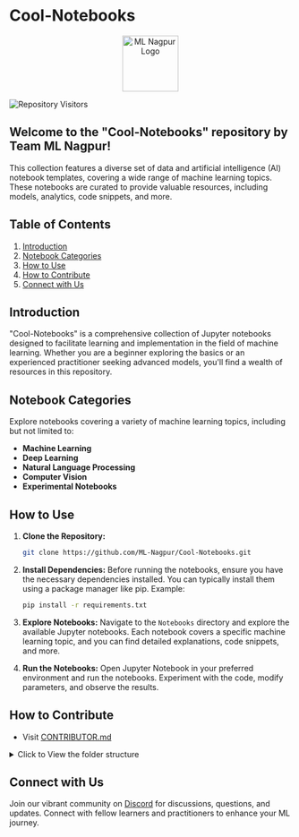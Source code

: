 # Cool-Notebooks

<p align="center"><img src="https://avatars.githubusercontent.com/u/142468240?s=400&u=9a340c3f66cca9b146fc035d39f3ab3fef26989a&v=4" alt="ML Nagpur Logo" width="auto" height="100" style="border-radius=20px;"></p> 

![Repository Visitors](https://komarev.com/ghpvc/?username=ML-Nagpur&color=orange&label=Repository+Visitors)


## Welcome to the "Cool-Notebooks" repository by Team ML Nagpur! 

This collection features a diverse set of data and artificial intelligence (AI) notebook templates, covering a wide range of machine learning topics. These notebooks are curated to provide valuable resources, including models, analytics, code snippets, and more.


## Table of Contents

1. [Introduction](#introduction)
2. [Notebook Categories](#notebook-categories)
3. [How to Use](#how-to-use)
4. [How to Contribute](#how-to-contribute)
5. [Connect with Us](#connect-with-us)

## Introduction

"Cool-Notebooks" is a comprehensive collection of Jupyter notebooks designed to facilitate learning and implementation in the field of machine learning. Whether you are a beginner exploring the basics or an experienced practitioner seeking advanced models, you'll find a wealth of resources in this repository.

## Notebook Categories

Explore notebooks covering a variety of machine learning topics, including but not limited to:

- **Machine Learning**
- **Deep Learning**
- **Natural Language Processing**
- **Computer Vision**
- **Experimental Notebooks**



## How to Use

1. **Clone the Repository:**
   ```bash
   git clone https://github.com/ML-Nagpur/Cool-Notebooks.git
   ```

2. **Install Dependencies:**
   Before running the notebooks, ensure you have the necessary dependencies installed. You can typically install them using a package manager like pip. Example:
   ```bash
   pip install -r requirements.txt
   ```

3. **Explore Notebooks:**
   Navigate to the `Notebooks` directory and explore the available Jupyter notebooks. Each notebook covers a specific machine learning topic, and you can find detailed explanations, code snippets, and more.

4. **Run the Notebooks:**
   Open Jupyter Notebook in your preferred environment and run the notebooks. Experiment with the code, modify parameters, and observe the results.

## How to Contribute 
- Visit [CONTRIBUTOR.md](https://github.com/AayushPaigwar/Cool-Notebooks/blob/main/CONTRIBUTING.md)

<details >
   <summary> Click to View the folder structure </summary>
# Cool-Notebooks
   
## Machine Learning Notebooks

### Automated ML Classification template

- [AutomatedClassification.ipynb](Cool-Notebooks/Machine%20Learning%20Notebooks/Automated%20ML%20Classification%20template/AutomatedClassification.ipynb)

### Categorise-Data-From-Single-Feature-Using-NLTK-main

- [All Sports Fitness and Outdoors.csv](Cool-Notebooks/Machine%20Learning%20Notebooks/Categorise-Data-From-Single-Feature-Using-NLTK-main/All%20Sports%20Fitness%20and%20Outdoors.csv)
- [CategorisationOfData_.ipynb](Cool-Notebooks/Machine%20Learning%20Notebooks/Categorise-Data-From-Single-Feature-Using-NLTK-main/CategorisationOfData_.ipynb)
- [README.md](Cool-Notebooks/Machine%20Learning%20Notebooks/Categorise-Data-From-Single-Feature-Using-NLTK-main/README.md)
- [sports.csv](Cool-Notebooks/Machine%20Learning%20Notebooks/Categorise-Data-From-Single-Feature-Using-NLTK-main/sports.csv)

### Classification

#### Logistic Regression/Python

- Color Blind Friendly Images
  - [logistic_regression_test_set.png](Cool-Notebooks/Machine%20Learning%20Notebooks/Classification/Logistic%20Regression/Python/Color%20Blind%20Friendly%20Images/logistic_regression_test_set.png)
  - [logistic_regression_training_set.png](Cool-Notebooks/Machine%20Learning%20Notebooks/Classification/Logistic%20Regression/Python/Color%20Blind%20Friendly%20Images/logistic_regression_training_set.png)
- [Social_Network_Ads.csv](Cool-Notebooks/Machine%20Learning%20Notebooks/Classification/Logistic%20Regression/Python/Social_Network_Ads.csv)
- [logistic_regression.ipynb](Cool-Notebooks/Machine%20Learning%20Notebooks/Classification/Logistic%20Regression/Python/logistic_regression.ipynb)
- [logistic_regression.py](Cool-Notebooks/Machine%20Learning%20Notebooks/Classification/Logistic%20Regression/Python/logistic_regression.py)

#### Decision Tree Classification

- Color Blind Friendly Images
  - [decision_tree_classification_test_set.png](Cool-Notebooks/Machine%20Learning%20Notebooks/Classification/Decision%20Tree%20Classification/Color%20Blind%20Friendly%20Images/decision_tree_classification_test_set.png)
  - [decision_tree_classification_training_set.png](Cool-Notebooks/Machine%20Learning%20Notebooks/Classification/Decision%20Tree%20Classification/Color%20Blind%20Friendly%20Images/decision_tree_classification_training_set.png)
- [Social_Network_Ads.csv](Cool-Notebooks/Machine%20Learning%20Notebooks/Classification/Decision%20Tree%20Classification/Social_Network_Ads.csv)
- [decision_tree_classification.ipynb](Cool-Notebooks/Machine%20Learning%20Notebooks/Classification/Decision%20Tree%20Classification/decision_tree_classification.ipynb)
- [decision_tree_classification.py](Cool-Notebooks/Machine%20Learning%20Notebooks/Classification/Decision%20Tree%20Classification/decision_tree_classification.py)

#### K-Nearest Neighbors (K-NN)

- Color Blind Friendly Images
  - [knn_test_set.png](Cool-Notebooks/Machine%20Learning%20Notebooks/Classification/K-Nearest%20Neighbors%20(K-NN)/Color%20Blind%20Friendly%20Images/knn_test_set.png)
  - [knn_training_set.png](Cool-Notebooks/Machine%20Learning%20Notebooks/Classification/K-Nearest%20Neighbors%20(K-NN)/Color%20Blind%20Friendly%20Images/knn_training_set.png)
- [Social_Network_Ads.csv](Cool-Notebooks/Machine%20Learning%20Notebooks/Classification/K-Nearest%20Neighbors%20(K-NN)/Social_Network_Ads.csv)
- [k_nearest_neighbors.ipynb](Cool-Notebooks/Machine%20Learning%20Notebooks/Classification/K-Nearest%20Neighbors%20(K-NN)/k_nearest_neighbors.ipynb)
- [k_nearest_neighbors.py](Cool-Notebooks/Machine%20Learning%20Notebooks/Classification/K-Nearest%20Neighbors%20(K-NN)/k_nearest_neighbors.py)

#### Kernel SVM

##### Color Blind Friendly Images
- [kernel_svm_test_set.png](Cool-Notebooks/Machine%20Learning%20Notebooks/Classification/direcMachine%20Learning%20Notebooksry/Classification/Kernel%20SVM/Color%20Blind%20Friendly%20Images/kernel_svm_test_set.png)
- [kernel_svm_training_set.png](Cool-Notebooks/Machine%20Learning%20Notebooks/Classification/direcMachine%20Learning%20Notebooksry/Classification/Kernel%20SVM/Color%20Blind%20Friendly%20Images/kernel_svm_training_set.png)

- [Social_Network_Ads.csv](Cool-Notebooks/Machine%20Learning%20Notebooks/Classification/direcMachine%20Learning%20Notebooksry/Classification/Kernel%20SVM/Social_Network_Ads.csv)
- [kernel_svm.ipynb](Cool-Notebooks/Machine%20Learning%20Notebooks/Classification/direcMachine%20Learning%20Notebooksry/Classification/Kernel%20SVM/kernel_svm.ipynb)
- [kernel_svm.py](Cool-Notebooks/Machine%20Learning%20Notebooks/Classification/direcMachine%20Learning%20Notebooksry/Classification/Kernel%20SVM/kernel_svm.py)

#### Naive Bayes

##### Color Blind Friendly Images
- [naive_bayes_test_set.png](Cool-Notebooks/Machine%20Learning%20Notebooks/Classification/direcMachine%20Learning%20Notebooksry/Classification/Naive%20Bayes/Color%20Blind%20Friendly%20Images/naive_bayes_test_set.png)
- [naive_bayes_training_set.png](Cool-Notebooks/Machine%20Learning%20Notebooks/Classification/direcMachine%20Learning%20Notebooksry/Classification/Naive%20Bayes/Color%20Blind%20Friendly%20Images/naive_bayes_training_set.png)

##### Files
- [Social_Network_Ads.csv](Cool-Notebooks/Machine%20Learning%20Notebooks/Classification/direcMachine%20Learning%20Notebooksry/Classification/Naive%20Bayes/Social_Network_Ads.csv)
- [naive_bayes.ipynb](Cool-Notebooks/Machine%20Learning%20Notebooks/Classification/direcMachine%20Learning%20Notebooksry/Classification/Naive%20Bayes/naive_bayes.ipynb)
- [naive_bayes.py](Cool-Notebooks/Machine%20Learning%20Notebooks/Classification/direcMachine%20Learning%20Notebooksry/Classification/Naive%20Bayes/naive_bayes.py)

#### Random Forest Classification

##### Color Blind Friendly Images
- [random_forest_classification_test_set.png](Cool-Notebooks/Machine%20Learning%20Notebooks/Classification/direcMachine%20Learning%20Notebooksry/Classification/Random%20Forest%20Classification/Color%20Blind%20Friendly%20Images/random_forest_classification_test_set.png)
- [random_forest_classification_training_set.png](Cool-Notebooks/Machine%20Learning%20Notebooks/Classification/direcMachine%20Learning%20Notebooksry/Classification/Random%20Forest%20Classification/Color%20Blind%20Friendly%20Images/random_forest_classification_training_set.png)

##### Files
- [Social_Network_Ads.csv](Cool-Notebooks/Machine%20Learning%20Notebooks/Classification/direcMachine%20Learning%20Notebooksry/Classification/Random%20Forest%20Classification/Social_Network_Ads.csv)
- [random_forest_classification.ipynb](Cool-Notebooks/Machine%20Learning%20Notebooks/Classification/direcMachine%20Learning%20Notebooksry/Classification/Random%20Forest%20Classification/random_forest_classification.ipynb)
- [random_forest_classification.py](Cool-Notebooks/Machine%20Learning%20Notebooks/Classification/direcMachine%20Learning%20Notebooksry/Classification/Random%20Forest%20Classification/random_forest_classification.py)

#### Support VecMachine%20Learning%20Notebooksr Machine (SVM)

##### Color Blind Friendly Images
- [svm_test_set.png](Cool-Notebooks/Machine%20Learning%20Notebooks/Classification/direcMachine%20Learning%20Notebooksry/Classification/Support%20VecMachine%20Learning%20Notebooksr%20Machine%20(SVM)/Color%20Blind%20Friendly%20Images/svm_test_set.png)
- [svm_training_set.png](Cool-Notebooks/Machine%20Learning%20Notebooks/Classification/direcMachine%20Learning%20Notebooksry/Classification/Support%20VecMachine%20Learning%20Notebooksr%20Machine%20(SVM)/Color%20Blind%20Friendly%20Images/svm_training_set.png)

##### Files
- [Social_Network_Ads.csv](Cool-Notebooks/Machine%20Learning%20Notebooks/Classification/direcMachine%20Learning%20Notebooksry/Classification/Support%20VecMachine%20Learning%20Notebooksr%20Machine%20(SVM)/Social_Network_Ads.csv)
- [support_vecMachine%20Learning%20Notebooksr_machine.ipynb](Cool-Notebooks/Machine%20Learning%20Notebooks/Classification/direcMachine%20Learning%20Notebooksry/Classification/Support%20VecMachine%20Learning%20Notebooksr%20Machine%20(SVM)/support_vecMachine%20Learning%20Notebooksr_machine.ipynb)
- [support_vecMachine%20Learning%20Notebooksr_machine.py](Cool-Notebooks/Machine%20Learning%20Notebooks/Classification/direcMachine%20Learning%20Notebooksry/Classification/Support%20VecMachine%20Learning%20Notebooksr%20Machine%20(SVM)/support_vecMachine%20Learning%20Notebooksr_machine.py)

## Clustering

### K-Means Clustering

- [Mall_Customers.csv](Cool-Notebooks/Clustering/K-Means%20Clustering/Mall_Customers.csv)
- [k_means_clustering.ipynb](Cool-Notebooks/Clustering/K-Means%20Clustering/k_means_clustering.ipynb)
- [k_means_clustering.py](Cool-Notebooks/Clustering/K-Means%20Clustering/k_means_clustering.py)

### Hierarchical Clustering

- [Mall_Customers.csv](Cool-Notebooks/Clustering/Hierarchical%20Clustering/Mall_Customers.csv)
- [hierarchical_clustering.ipynb](Cool-Notebooks/Clustering/Hierarchical%20Clustering/hierarchical_clustering.ipynb)
- [hierarchical_clustering.py](Cool-Notebooks/Clustering/Hierarchical%20Clustering/hierarchical_clustering.py)

## Computer Vision

### Face Detection

- [Face_Detection.py](Cool-Notebooks/Computer%20Vision/Face_Detection/Face_Detection.py)
- [requirements.txt](Cool-Notebooks/Computer%20Vision/Face_Detection/requirements.txt)

### Hand Tracking

- [Hand_Tracking.py](Cool-Notebooks/Computer%20Vision/Hand%20Tracking/Hand_Tracking.py)
- [requirements.txt](Cool-Notebooks/Computer%20Vision/Hand%20Tracking/requirements.txt)

## Data Preprocessing

- [Data.csv](Cool-Notebooks/Data%20Preprocessing/Data.csv)
- [data_preprocessing_template.ipynb](Cool-Notebooks/Data%20Preprocessing/data_preprocessing_template.ipynb)
- [data_preprocessing_template.py](Cool-Notebooks/Data%20Preprocessing/data_preprocessing_template.py)
- [data_preprocessing_tools.ipynb](Cool-Notebooks/Data%20Preprocessing/data_preprocessing_tools.ipynb)
- [data_preprocessing_tools.py](Cool-Notebooks/Data%20Preprocessing/data_preprocessing_tools.py)

## Deep Learning

### Convolutional Neural Networks (CNN)

- [Convolution Neural Network for MNIST Handwritten Digits Classification.ipynb](Cool-Notebooks/Deep%20Learning/Convolutional%20Neural%20Networks%20(CNN)/Convolution%20Neural%20Network%20for%20MNIST%20Handwritten%20Digits%20Classification.ipynb)
- [Convolution Neural Network for MNIST Handwritten Digits Classification.py](Cool-Notebooks/Deep%20Learning/Convolutional%20Neural%20Networks%20(CNN)/Convolution%20Neural%20Network%20for%20MNIST%20Handwritten%20Digits%20Classification.py)
- [convolutional_neural_network.ipynb](Cool-Notebooks/Deep%20Learning/Convolutional%20Neural%20Networks%20(CNN)/convolutional_neural_network.ipynb)
- [convolutional_neural_network.py](Cool-Notebooks/Deep%20Learning/Convolutional%20Neural%20Networks%20(CNN)/convolutional_neural_network.py)

## Artificial Neural Networks (ANN)

### PyhDeep%20Learningn

#### Files
- [.DS_SDeep%20Learningre](Cool-Notebooks/Deep%20Learning/Convolutional%20Neural%20Networks%20(CNN)/direcDeep%20Learningry/Artificial%20Neural%20Networks%20(ANN)/PyhDeep%20Learningn/.DS_SDeep%20Learningre)
- [Churn_Modelling.csv](Cool-Notebooks/Deep%20Learning/Convolutional%20Neural%20Networks%20(CNN)/direcDeep%20Learningry/Artificial%20Neural%20Networks%20(ANN)/PyhDeep%20Learningn/Churn_Modelling.csv)
- [artificial_neural_network.ipynb](Cool-Notebooks/Deep%20Learning/Convolutional%20Neural%20Networks%20(CNN)/direcDeep%20Learningry/Artificial%20Neural%20Networks%20(ANN)/PyhDeep%20Learningn/artificial_neural_network.ipynb)
- [artificial_neural_network.py](Cool-Notebooks/Deep%20Learning/Convolutional%20Neural%20Networks%20(CNN)/direcDeep%20Learningry/Artificial%20Neural%20Networks%20(ANN)/PyhDeep%20Learningn/artificial_neural_network.py)

### SDeep%20Learningchastic Gradient Descent

- [.DS_SDeep%20Learningre](Cool-Notebooks/Deep%20Learning/Convolutional%20Neural%20Networks%20(CNN)/direcDeep%20Learningry/Artificial%20Neural%20Networks%20(ANN)/SDeep%20Learningchastic%20Gradient%20Descent/.DS_SDeep%20Learningre)
- [SDeep%20Learningchastic_Gradient_Descent.png](Cool-Notebooks/Deep%20Learning/Convolutional%20Neural%20Networks%20(CNN)/direcDeep%20Learningry/Artificial%20Neural%20Networks%20(ANN)/SDeep%20Learningchastic%20Gradient%20Descent/SDeep%20Learningchastic_Gradient_Descent.png)

### Multi-layer perceptron (MLP)

- [Multi_Layer_Perceptron_(MLP)_Model.ipynb](Cool-Notebooks/Deep%20Learning/Convolutional%20Neural%20Networks%20(CNN)/direcDeep%20Learningry/Artificial%20Neural%20Networks%20(ANN)/Multi-layer%20perceptron%20(MLP)/Multi_Layer_Perceptron_(MLP)_Model.ipynb)
- [multi_layer_perceptron_(mlp)_model.py](Cool-Notebooks/Deep%20Learning/Convolutional%20Neural%20Networks%20(CNN)/direcDeep%20Learningry/Artificial%20Neural%20Networks%20(ANN)/Multi-layer%20perceptron%20(MLP)/multi_layer_perceptron_(mlp)_model.py)

### Recurrent Neural Networks (RNN)

- [Recurrent_Neural_Networks_(RNN).ipynb](Cool-Notebooks/Deep%20Learning/Convolutional%20Neural%20Networks%20(CNN)/direcDeep%20Learningry/Artificial%20Neural%20Networks%20(ANN)/Recurrent%20Neural%20Networks%20(RNN)/Recurrent_Neural_Networks_(RNN).ipynb)
- [recurrent_neural_networks_(rnn).py](Cool-Notebooks/Deep%20Learning/Convolutional%20Neural%20Networks%20(CNN)/direcDeep%20Learningry/Artificial%20Neural%20Networks%20(ANN)/Recurrent%20Neural%20Networks%20(RNN)/recurrent_neural_networks_(rnn).py)

### Single-layer perceptron (SLP)

- [single_layer_perceptron_(SLP)_Model.ipynb](Cool-Notebooks/Deep%20Learning/Convolutional%20Neural%20Networks%20(CNN)/direcDeep%20Learningry/Artificial%20Neural%20Networks%20(ANN)/Single-layer%20perceptron%20(SLP)/single_layer_perceptron_(SLP)_Model.ipynb)
- [single_layer_perceptron_(slp)_model.py](Cool-Notebooks/Deep%20Learning/Convolutional%20Neural%20Networks%20(CNN)/direcDeep%20Learningry/Artificial%20Neural%20Networks%20(ANN)/Single-layer%20perceptron%20(SLP)/single_layer_perceptron_(slp)_model.py)


## Natural Language Processing

### Flipkart_Sentiment_Analysis

- [Flipkart_Sentiment_Analysis.ipynb](Cool-Notebooks/Natural%20Language%20Processing/Flipkart_Sentiment_Analysis/Flipkart_Sentiment_Analysis.ipynb)
- [flipkart_product_.csv](Cool-Notebooks/Natural%20Language%20Processing/Flipkart_Sentiment_Analysis/flipkart_product_.csv)
- [flipkart_sentiment_analysis.py](Cool-Notebooks/Natural%20Language%20Processing/Flipkart_Sentiment_Analysis/flipkart_sentiment_analysis.py)

### Artificial Neural Networks (ANN)

- [SMSSpamCollection.csv](Cool-Notebooks/Natural%20Language%20Processing/Artificial%20Neural%20Networks%20(ANN)/SMSSpamCollection.csv)
- [Spam_or_Ham_classifier_nlp.ipynb](Cool-Notebooks/Natural%20Language%20Processing/Artificial%20Neural%20Networks%20(ANN)/Spam_or_Ham_classifier_nlp.ipynb)
- [spam_or_ham_classifier_nlp.py](Cool-Notebooks/Natural%20Language%20Processing/Artificial%20Neural%20Networks%20(ANN)/spam_or_ham_classifier_nlp.py)

## Regression

### Polynomial Regression

- [Position_Salaries.csv](Cool-Notebooks/Regression/Polynomial%20Regression/Position_Salaries.csv)
- [polynomial_regression.ipynb](Cool-Notebooks/Regression/Polynomial%20Regression/polynomial_regression.ipynb)
- [polynomial_regression.py](Cool-Notebooks/Regression/Polynomial%20Regression/polynomial_regression.py)

### Decision Tree Regression/Python

- [Position_Salaries.csv](Cool-Notebooks/Regression/Decision%20Tree%20Regression/Python/Position_Salaries.csv)
- [decision_tree_regression.ipynb](Cool-Notebooks/Regression/Decision%20Tree%20Regression/Python/decision_tree_regression.ipynb)
- [decision_tree_regression.py](Cool-Notebooks/Regression/Decision%20Tree%20Regression/Python/decision_tree_regression.py)

## Regression

### Multiple Linear Regression

- [50_Startups.csv](Cool-Notebooks/Regression/Decision%20Tree%20Regression/Python/direcRegressionry/Regression/Multiple%20Linear%20Regression/50_Startups.csv)
- [multiple_linear_regression.ipynb](Cool-Notebooks/Regression/Decision%20Tree%20Regression/Python/direcRegressionry/Regression/Multiple%20Linear%20Regression/multiple_linear_regression.ipynb)
- [multiple_linear_regression.py](Cool-Notebooks/Regression/Decision%20Tree%20Regression/Python/direcRegressionry/Regression/Multiple%20Linear%20Regression/multiple_linear_regression.py)

### Random Forest Regression

- [Position_Salaries.csv](Cool-Notebooks/Regression/Decision%20Tree%20Regression/Python/direcRegressionry/Regression/Random%20Forest%20Regression/Position_Salaries.csv)
- [random_forest_regression.ipynb](Cool-Notebooks/Regression/Decision%20Tree%20Regression/Python/direcRegressionry/Regression/Random%20Forest%20Regression/random_forest_regression.ipynb)
- [random_forest_regression.py](Cool-Notebooks/Regression/Decision%20Tree%20Regression/Python/direcRegressionry/Regression/Random%20Forest%20Regression/random_forest_regression.py)

### Simple Linear Regression

- [Salary_Data.csv](Cool-Notebooks/Regression/Decision%20Tree%20Regression/Python/direcRegressionry/Regression/Simple%20Linear%20Regression/Salary_Data.csv)
- [simple_linear_regression.ipynb](Cool-Notebooks/Regression/Decision%20Tree%20Regression/Python/direcRegressionry/Regression/Simple%20Linear%20Regression/simple_linear_regression.ipynb)
- [simple_linear_regression.py](Cool-Notebooks/Regression/Decision%20Tree%20Regression/Python/direcRegressionry/Regression/Simple%20Linear%20Regression/simple_linear_regression.py)

### Support VecRegressionr Regression (SVR)

- [Position_Salaries.csv](Cool-Notebooks/Regression/Decision%20Tree%20Regression/Python/direcRegressionry/Regression/Support%20VecRegressionr%20Regression%20(SVR)/Position_Salaries.csv)
- [support_vecRegressionr_regression.ipynb](Cool-Notebooks/Regression/Decision%20Tree%20Regression/Python/direcRegressionry/Regression/Support%20VecRegressionr%20Regression%20(SVR)/support_vecRegressionr_regression.ipynb)
- [support_vecRegressionr_regression.py](Cool-Notebooks/Regression/Decision%20Tree%20Regression/Python/direcRegressionry/Regression/Support%20VecRegressionr%20Regression%20(SVR)/support_vecRegressionr_regression.py)

</details>

## Connect with Us

Join our vibrant community on [Discord](https://discord.gg/sJews9ERAK) for discussions, questions, and updates. Connect with fellow learners and practitioners to enhance your ML journey.

